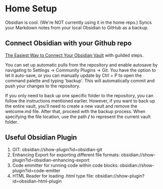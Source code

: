 # Home Setup

Obsidian is cool. (We're NOT currently using it in the home repo.)
Syncs your Markdown notes from your local Obsidian to GitHub as a backup.

## Connect Obsidian with your Github repo
[The Easiest Way to Connect Your Obsidian Vault](https://linked-blog-starter.vercel.app/connect-obsidian-vault-with-github) with guilded steps. 

You can set up automatic pulls from the repository and enable autosave by navigating to Settings -> Community Plugins -> Git. You have the option to let it auto-save, or you can manually update by Ctrl + P to open the command palette and typing 'backup'. This will automatically commit and push your changes to the repository.

If you only need to back up one specific folder to the repository, you can follow the instructions mentioned earlier. However, if you want to back up the entire vault, you'll need to create a new vault and remove the welcome.md file. After that, proceed with the backup process. When specifying the file location, use the path **/** to represent the current vault folder.

## Useful Obsidian Plugin
1. GIT: obsidian://show-plugin?id=obsidian-git
2. Enhancing Export for exporting different file formats: obsidian://show-plugin?id=obsidian-enhancing-export
3. Code emmitter for running code within code blocks: obsidian://show-plugin?id=code-emitter
4. HTML Reader for loading .html type file: obsidian://show-plugin?id=obsidian-html-plugin